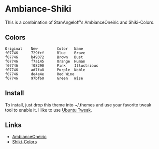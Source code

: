 Ambiance-Shiki
==============

This is a combination of StanAngeloff's AmbianceOneiric and Shiki-Colors.


Colors
------
	Original	New			Color	Name
	f07746		729fcf		Blue	Brave
	f07746		b49372		Brown	Dust
	f07746		f7a145		Orange	Human
	f07746		f08290		Pink	Illustrious
	f07746		ad7fa8		Purple	Noble
	f07746		de4e4e		Red	Wine
	f07746		97bf60		Green	Wise


Install
-------

To install, just drop this theme into ~/.themes and use your favorite tweak tool to enable it. I like to use [Ubuntu Tweak](http://ubuntu-tweak.com/).


Links
-----
* [AmbianceOneiric](https://github.com/StanAngeloff/AmbianceOneiric)
* [Shiki-Colors](http://gnome-look.org/content/show.php/Shiki-Colors?content=86717)
